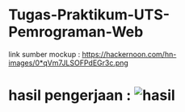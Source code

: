 # Tugas-Praktikum-UTS-Pemrograman-Web
link sumber mockup : https://hackernoon.com/hn-images/0*qVm7JLSOFPdEGr3c.png

# hasil pengerjaan : ![hasil](https://user-images.githubusercontent.com/81568130/116805836-3ed95d80-ab53-11eb-8ded-a1c6aabcb022.PNG)
